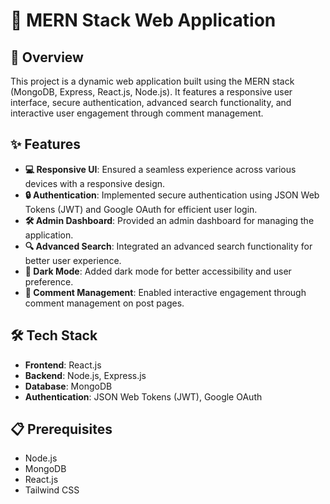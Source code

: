 # 🚀 MERN Stack Web Application

## 📖 Overview
This project is a dynamic web application built using the MERN stack (MongoDB, Express, React.js, Node.js). It features a responsive user interface, secure authentication, advanced search functionality, and interactive user engagement through comment management.

## ✨ Features
- **💻 Responsive UI**: Ensured a seamless experience across various devices with a responsive design.
- **🔒 Authentication**: Implemented secure authentication using JSON Web Tokens (JWT) and Google OAuth for efficient user login.
- **🛠️ Admin Dashboard**: Provided an admin dashboard for managing the application.
- **🔍 Advanced Search**: Integrated an advanced search functionality for better user experience.
- **🌙 Dark Mode**: Added dark mode for better accessibility and user preference.
- **💬 Comment Management**: Enabled interactive engagement through comment management on post pages.

## 🛠️ Tech Stack
- **Frontend**: React.js
- **Backend**: Node.js, Express.js
- **Database**: MongoDB
- **Authentication**: JSON Web Tokens (JWT), Google OAuth

## 📋 Prerequisites
- Node.js
- MongoDB
- React.js
- Tailwind CSS
